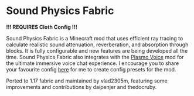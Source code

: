# Sound Physics Fabric

**!!! REQUIRES Cloth Config !!!**

Sound Physics Fabric is a Minecraft mod that uses efficient ray tracing to calculate realistic sound attenuation, reverberation, and absorption through blocks. It is fully configurable and new features are being developed all the time. Sound Physics Fabric also integrates with the [Plasmo Voice](https://github.com/plasmoapp/plasmo-voice) mod for the ultimate immersive voice chat experience. I encourage you to share your favourite config [here](https://github.com/vlad2305m/Sound-Physics-Fabric/discussions/2) for me to create config presets for the mod.

Ported to 1.17 fabric and maintained by vlad2305m, featuring some improvements and contributions by daipenjer and thedocruby.

